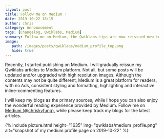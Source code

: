 ```yaml
---
layout: post
title: Follow Me on Medium !
date: 2019-10-22 18:15
author: chris
category: Announcement
tags: [Changelog, Qwiklabs, Medium]
summary: Follow me on Medium, the Qwiklabs tips are now reissued now to it!
image: 
   path: /images/posts/qwiklabs/medium_profile_top.png
   hide: true
---
```


Recently, I started publishing on Medium. I will gradually reissue my Qwiklabs articles to Medium platform. Not all, but some posts will be updated and/or upgraded with high resolution images. Although the contents may not be quite different, Medium is a great platform for readers, with no Ads, consistent styling and formatting, highlighting and interactive inline-commenting features.

I will keep my blogs as the primary sources, while I hope you can also enjoy the wonderful reading experience provided by Medium. Follow me on [Medium (@chriskyfung)](https://medium.com/@chriskyfung), while please keep track my blogs for the latest articles.

<!--more-->

{% include picture.html height="1635" img="qwiklabs/medium_profile.png" alt="snapshot of my medium profile page on 2019-10-22" %}
